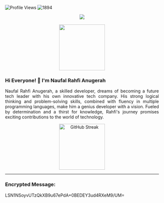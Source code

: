 ![Profile Views](https://komarev.com/ghpvc/?username=rahfianugerah&color=green&label=Profile+Views)
![1894](https://img.shields.io/badge/←~∋(｡Ψ▼ｰ▼)∈-black)

<div align="center">
  <a href="https://github.com/rahfianugerah"><img src="https://img.shields.io/badge/GitHub-%23121011.svg?&logo=github&logoColor=white"/></a>
</div>

<br>

<div align="center">
  <img src="https://github.com/rahfianugerah/rahfianugerah/assets/156213717/371c73ff-d973-4b1a-9362-e014c7ecd3bb" height=150/>
</div>

### Hi Everyone! 👋 I'm Naufal Rahfi Anugerah
<p align="justify">
  Naufal Rahfi Anugerah, a skilled developer, dreams of becoming a future tech leader with his own innovative tech company. 
  His strong logical thinking and problem-solving skills, combined with fluency in multiple programming languages, make him a genius developer with a vision.  
  Fueled by determination and a thirst for knowledge, Rahfi's journey promises exciting contributions to the world of technology.
</p>

<div align="center">
  <a href="https://git.io/streak-stats">
    <img src="https://github-readme-streak-stats.herokuapp.com?user=rahfianugerah&theme=midnight-purple&hide_border=true" alt="GitHub Streak" height=150/>
  </a>
</div>

---

### Encrypted Message:
<p align="justify">
LSN1NSoyvUTzQkXB9u67ePdA+0BEDEY3ud4RXeM9/UM=
</p>
